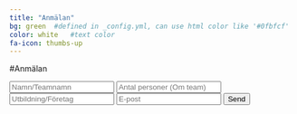 ```yaml
---
title: "Anmälan"
bg: green  #defined in _config.yml, can use html color like '#0fbfcf'
color: white   #text color
fa-icon: thumbs-up
---
```


#Anmälan

<form method="POST" action="//formspree.io/evelina.olsson@hiq.se">
    <input type="text" name="name" placeholder="Namn/Teamnamn">
    <input type="text" name="persons" placeholder="Antal personer (Om team)">
    <input type="text" name="company" placeholder="Utbildning/Företag">
    <input type="email" name="_replyto" placeholder="E-post">
    <input type="hidden" name="_subject" value="SmartNorrkoping sign up" />
    <input type="hidden" name="_next" value="http://hiqlabs.se/smartnorrkoping" />
    <input  type="submit" value="Send">
</form>